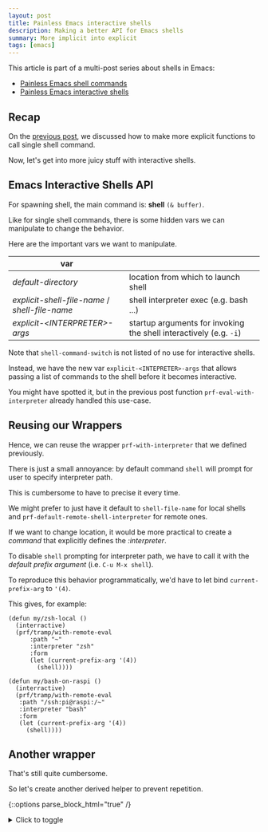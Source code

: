 ```yaml
---
layout: post
title: Painless Emacs interactive shells
description: Making a better API for Emacs shells
summary: More implicit into explicit
tags: [emacs]
---
```


This article is part of a multi-post series about shells in Emacs:
 - [Painless Emacs shell commands](/2020/01/19/painless-emacs-shell-commands)
 - [Painless Emacs interactive shells](2020/01/21/painless-emacs-interactive-shells)


## Recap

On the [previous post](/2020/01/19/painless-emacs-shell-commands), we discussed how to make more explicit functions to call single shell command.

Now, let's get into more juicy stuff with interactive shells.


## Emacs Interactive Shells API

For spawning shell, the main command is: **shell** `(& buffer)`.

Like for single shell commands, there is some hidden vars we can manipulate to change the behavior.

Here are the important vars we want to manipulate.

| var                                            |                                                                    |
| --                                             | --                                                                 |
| _default-directory_                            | location from which to launch shell                                |
| _explicit-shell-file-name_ / _shell-file-name_ | shell interpreter exec (e.g. bash ...)                             |
| _explicit-\<INTERPRETER\>-args_                | startup arguments for invoking the shell interactively (e.g. `-i`) |

Note that `shell-command-switch` is not listed of no use for interactive shells.

Instead, we have the new var `explicit-<INTEPRETER>-args` that allows passing a list of commands to the shell before it becomes interactive.

You might have spotted it, but in the previous post function `prf-eval-with-interpreter` already handled this use-case.


## Reusing our Wrappers

Hence, we can reuse the wrapper `prf-with-interpreter` that we defined previously.

There is just a small annoyance: by default command `shell` will prompt for user to specify interpreter path.

This is cumbersome to have to precise it every time.

We might prefer to just have it default to `shell-file-name` for local shells and `prf-default-remote-shell-interpreter` for remote ones.

If we want to change location, it would be more practical to create a _command_ that explicitly defines the _:interpreter_.

To disable `shell` prompting for interpreter path, we have to call it with the _default prefix argument_ (i.e. `C-u M-x shell`).

To reproduce this behavior programmatically, we'd have to let bind `current-prefix-arg` to `'(4)`.

This gives, for example:

```emacs-lisp
(defun my/zsh-local ()
  (interractive)
  (prf/tramp/with-remote-eval
      :path "~"
      :interpreter "zsh"
      :form
      (let (current-prefix-arg '(4))
        (shell))))

(defun my/bash-on-raspi ()
  (interractive)
  (prf/tramp/with-remote-eval
   :path "/ssh:pi@raspi:/~"
   :interpreter "bash"
   :form
   (let (current-prefix-arg '(4))
     (shell))))
```


## Another wrapper

That's still quite cumbersome.

So let's create another derived helper to prevent repetition.

{::options parse_block_html="true" /}
<details><summary markdown="span">Click to toggle</summary>
```emacs-lisp
;; ------------------------------------------------------------------------
;; MAIN

(cl-defun prf/shell (&key path interpreter interpreter-args command-switch)
  "Create a shell at given PATH, using given INTERPRETER binary."
  (interactive)

  (prf/with-interpreter
   :form
   (let* ((is-remote (file-remote-p path))
          (interpreter (prf/tramp/path/normalize interpreter))
          (shell-buffer-basename (prf/shell--generate-buffer-name is-remote interpreter path))
          (shell-buffer-name (generate-new-buffer-name shell-buffer-name))
          (current-prefix-arg '(4))
          (comint-process-echoes t))
     (shell shell-buffer-name))
   :path path
   :interpreter interpreter
   :interpreter-args interpreter-args))

;; ------------------------------------------------------------------------
;; HELPERS: BUFFER NAME

(defun prf/shell--generate-buffer-name (is-remote interpreter path)
  (if is-remote
      (prf/shell--generate-buffer-name-remote interpreter path)
    (prf/shell--generate-buffer-name-local interpreter path)))

(defun prf/shell--generate-buffer-name-local (&optional interpreter _path)
  (if interpreter
      (prf-with-interpreter--get-interpreter-name interpreter)
    "shell"))

(defun prf/shell--generate-buffer-name-remote (intepreter path)
  (let ((vec (tramp-dissect-file-name path)))
    (prf/shell--generate-buffer-name-remote-from-vec vec)))

(defun prf/shell--generate-buffer-name-remote-from-vec (vec)
  (let (user host)
    (concat
     (tramp-file-name-user vec) "@" (tramp-file-name-host vec))))
```
</details>
{::options parse_block_html="false" /}

Please note that we force `comint-process-echoes` to `t` to ensure that directory tracking works properly.

Directory tracking (_ditrack_ for short) is the Emacs capability to keep track of current directory when doing a `cd`.

Also, we embarked functions to help make shell buffer names more explicit.

Our rewritten commands become:

```emacs-lisp
(defun my/zsh-local ()
  (interractive)
  (prf/shell :path "~" :interpreter "zsh"))

(defun my/bash-on-raspi ()
  (interractive)
  (prf/shell :path "/ssh:pi@raspi:/~" :interpreter "bash"))
```

The code for `prf/shell` can be found in package [prf-shell](https://github.com/p3r7/prf-tramp/blob/master/prf-shell.el).
